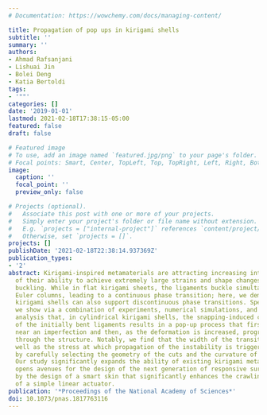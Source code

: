```yaml
---
# Documentation: https://wowchemy.com/docs/managing-content/

title: Propagation of pop ups in kirigami shells
subtitle: ''
summary: ''
authors:
- Ahmad Rafsanjani
- Lishuai Jin
- Bolei Deng
- Katia Bertoldi
tags:
- '""'
categories: []
date: '2019-01-01'
lastmod: 2021-02-18T17:38:15-05:00
featured: false
draft: false

# Featured image
# To use, add an image named `featured.jpg/png` to your page's folder.
# Focal points: Smart, Center, TopLeft, Top, TopRight, Left, Right, BottomLeft, Bottom, BottomRight.
image:
  caption: ''
  focal_point: ''
  preview_only: false

# Projects (optional).
#   Associate this post with one or more of your projects.
#   Simply enter your project's folder or file name without extension.
#   E.g. `projects = ["internal-project"]` references `content/project/deep-learning/index.md`.
#   Otherwise, set `projects = []`.
projects: []
publishDate: '2021-02-18T22:38:14.937369Z'
publication_types:
- '2'
abstract: Kirigami-inspired metamaterials are attracting increasing interest because
  of their ability to achieve extremely large strains and shape changes via out-of-plane
  buckling. While in flat kirigami sheets, the ligaments buckle simultaneously as
  Euler columns, leading to a continuous phase transition; here, we demonstrate that
  kirigami shells can also support discontinuous phase transitions. Specifically,
  we show via a combination of experiments, numerical simulations, and theoretical
  analysis that, in cylindrical kirigami shells, the snapping-induced curvature inversion
  of the initially bent ligaments results in a pop-up process that first localizes
  near an imperfection and then, as the deformation is increased, progressively spreads
  through the structure. Notably, we find that the width of the transition zone as
  well as the stress at which propagation of the instability is triggered can be controlled
  by carefully selecting the geometry of the cuts and the curvature of the shell.
  Our study significantly expands the ability of existing kirigami metamaterials and
  opens avenues for the design of the next generation of responsive surfaces as demonstrated
  by the design of a smart skin that significantly enhances the crawling efficiency
  of a simple linear actuator.
publication: '*Proceedings of the National Academy of Sciences*'
doi: 10.1073/pnas.1817763116
---
```

